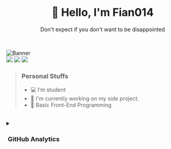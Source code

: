 
<h1 align="center">👋 Hello, I'm Fian014</h1>
<p align="center">Don't expect if you don't want to be disappointed</p> <br />

  ![Banner](https://i.pinimg.com/originals/98/28/6a/98286a2243ada070aef5a6925dd3bc54.gif) <br />
  ![](https://komarev.com/ghpvc/?username=FianEunoia&style=for-the-badge&color=blueviolet)
  [<img src="https://img.shields.io/badge/instagram-%23E4405F.svg?&style=for-the-badge&logo=instagram&logoColor=white">](https://instagram.com/fiannn14_)
  [<img src="https://img.shields.io/badge/twitter-1DA1F2.svg?&style=for-the-badge&logo=twitter&logoColor=white">](https://twitter.com/fiannnn14)

> <h3>Personal Stuffs</h3>
>
> - 💻 I’m student
> - 🌱 I'm currently working on my side project.
> - 📓 Basic Front-End Programming 

<br />

<details>
  <summary><h3>&nbsp;GitHub Analytics</h3></summary>
  <br />
  
  ![Fian014 GitHub stats](https://github-readme-stats.vercel.app/api?username=FianEunoia&show_icons=true&theme=tokyonight) <br />
  [![Fian014 Top Languages](https://github-readme-stats.vercel.app/api/top-langs?username=fianeunoia&layout=compact&theme=tokyonight)](https://github-readme-stats.vercel.app)
</details>

<!-- - Primary Language(s): &nbsp;

  ![JavaScript](https://img.shields.io/badge/JavaScript-323330?style=for-the-badge&logo=javascript&logoColor=F7DF1E)
  ![CSS](https://img.shields.io/badge/CSS3-1572B6?style=for-the-badge&logo=css3&logoColor=white)
  ![HTML](https://img.shields.io/badge/HTML5-E34F26?style=for-the-badge&logo=html5&logoColor=white)
- Frameworks: &nbsp; [-] -->

 <!-- ![React](https://img.shields.io/badge/React-61DAFB?style=for-the-badge&logo=React&logoColor=black)
  ![Tailwind](https://img.shields.io/badge/Tailwind-06B6D4?style=for-the-badge&logo=tailwindcss&logoColor=white) -->
<!-- 
### 📎 &nbsp;GitHub Analytics
---

![Fian014 GitHub stats](https://github-readme-stats.vercel.app/api?username=FianEunoia&show_icons=true&theme=tokyonight)

[![Fian014 Top Languages](https://github-readme-stats.vercel.app/api/top-langs?username=fianeunoia&layout=compact&theme=tokyonight)](https://github-readme-stats.vercel.app)
 -->
